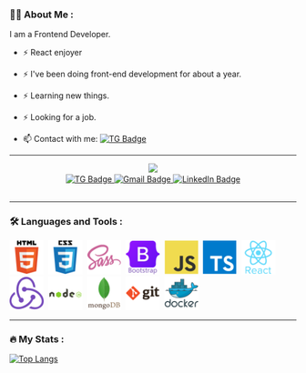 ### :man_technologist: About Me :
I am a Frontend Developer.
- :zap: React enjoyer

- :zap: I've been doing front-end development for about a year.

- :zap: Learning new things.

- :zap: Looking for a job.

- :mailbox: Сontact with me: [![TG Badge](https://img.shields.io/badge/telegram-blue?style=for-the-badge&logo=telegram&logoColor=white)](https://t.me/QbicR)

---

<div id="header" align="center">
  <img src="https://media3.giphy.com/media/du3J3cXyzhj75IOgvA/giphy.gif?cid=ecf05e47gjyw3h71brju4vot1hkk5ggke2yyxs26wtzwa2pi&rid=giphy.gif&ct=g" width="150"/>
  <div id="badges">
    <a href="https://t.me/QbicR" target="_blank">
      <img src="https://img.shields.io/badge/telegram-blue?style=for-the-badge&logo=telegram&logoColor=white" alt="TG Badge"/>
    </a>
    <a href="mailto:teleshev1998@gmail.com" target="_blank">
      <img src="https://img.shields.io/badge/gmail-lightgrey?style=for-the-badge&logo=gmail&logoColor=#c71610" alt="Gmail Badge"/>
    </a>
    <a href="https://www.linkedin.com/in/dmitry-teleshev-4a1425249/" target="_blank">
      <img src="https://img.shields.io/badge/LinkedIn-blue?style=for-the-badge&logo=linkedin&logoColor=white" alt="LinkedIn Badge"/>
    </a>
    </div>
    <img src="https://komarev.com/ghpvc/?username=QbicR&style=for-the-badge&color=blue" alt=""/>
</div>

---

### :hammer_and_wrench: Languages and Tools :
<div>
  <img src="https://raw.githubusercontent.com/devicons/devicon/1119b9f84c0290e0f0b38982099a2bd027a48bf1/icons/html5/html5-original-wordmark.svg" title="html5" alt="html5" width="60" height="60"/>&nbsp;
  <img src="https://raw.githubusercontent.com/devicons/devicon/1119b9f84c0290e0f0b38982099a2bd027a48bf1/icons/css3/css3-original-wordmark.svg" title="css3" alt="css3" width="60" height="60"/>&nbsp;
    <img src="https://raw.githubusercontent.com/devicons/devicon/1119b9f84c0290e0f0b38982099a2bd027a48bf1/icons/sass/sass-original.svg" title="sass" alt="sass" width="60" height="60"/>&nbsp;
  <img src="https://raw.githubusercontent.com/devicons/devicon/1119b9f84c0290e0f0b38982099a2bd027a48bf1/icons/bootstrap/bootstrap-original-wordmark.svg" title="bootstrap" alt="bootstrap" width="60" height="60"/>&nbsp;
  <img src="https://raw.githubusercontent.com/devicons/devicon/1119b9f84c0290e0f0b38982099a2bd027a48bf1/icons/javascript/javascript-original.svg" title="javascript" alt="javascript " width="60" height="60"/>&nbsp;
  <img src="https://raw.githubusercontent.com/devicons/devicon/1119b9f84c0290e0f0b38982099a2bd027a48bf1/icons/typescript/typescript-original.svg"  title="typescript" alt="typescript" width="60" height="60"/>&nbsp;
  <img src="https://raw.githubusercontent.com/devicons/devicon/1119b9f84c0290e0f0b38982099a2bd027a48bf1/icons/react/react-original-wordmark.svg" title="react" alt="react" width="60" height="60"/>&nbsp;
  <img src="https://raw.githubusercontent.com/devicons/devicon/1119b9f84c0290e0f0b38982099a2bd027a48bf1/icons/redux/redux-original.svg" title="redux" alt="redux" width="60" height="60"/>&nbsp;
   <img src="https://raw.githubusercontent.com/devicons/devicon/1119b9f84c0290e0f0b38982099a2bd027a48bf1/icons/nodejs/nodejs-original-wordmark.svg" title="nodejs" alt="nodejs" width="60" height="60"/>&nbsp;
  <img src="https://raw.githubusercontent.com/devicons/devicon/1119b9f84c0290e0f0b38982099a2bd027a48bf1/icons/mongodb/mongodb-original-wordmark.svg" title="mongodb" alt="mongodb" width="60" height="60"/>&nbsp;
   <img src="https://raw.githubusercontent.com/devicons/devicon/1119b9f84c0290e0f0b38982099a2bd027a48bf1/icons/git/git-original-wordmark.svg" title="git" alt="git" width="60" height="60"/>&nbsp;
  <img src="https://raw.githubusercontent.com/devicons/devicon/1119b9f84c0290e0f0b38982099a2bd027a48bf1/icons/docker/docker-original-wordmark.svg" title="docker" alt="docker" width="60" height="60"/>&nbsp;
</div>

---

### :fire: My Stats :

[![Top Langs](https://github-readme-stats.vercel.app/api/top-langs/?username=QbicR&layout=compact&theme=dark)](https://github.com/anuraghazra/github-readme-stats)

